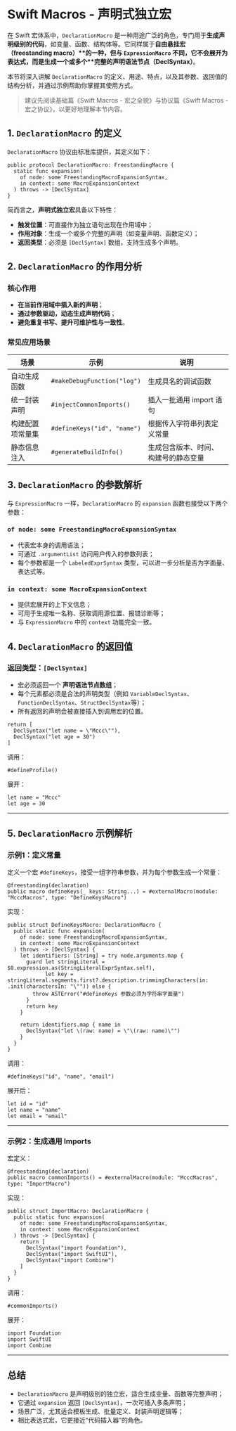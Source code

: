 # Swift Macros - 声明式独立宏

在 Swift 宏体系中，`DeclarationMacro` 是一种用途广泛的角色，专门用于**生成声明级别的代码**，如变量、函数、结构体等。它同样属于**自由悬挂宏（freestanding macro）\**的一种，但与 `ExpressionMacro` 不同，它不会展开为表达式，而是生成一个或多个\**完整的声明语法节点（DeclSyntax）**。

本节将深入讲解 `DeclarationMacro` 的定义、用途、特点，以及其参数、返回值的结构分析，并通过示例帮助你掌握其使用方式。

> 建议先阅读基础篇《Swift Macros - 宏之全貌》与协议篇《Swift Macros - 宏之协议》，以更好地理解本节内容。



## 1. `DeclarationMacro` 的定义

`DeclarationMacro` 协议由标准库提供，其定义如下：

```
public protocol DeclarationMacro: FreestandingMacro {
  static func expansion(
    of node: some FreestandingMacroExpansionSyntax,
    in context: some MacroExpansionContext
  ) throws -> [DeclSyntax]
}
```

简而言之，**声明式独立宏**具备以下特性：

- **触发位置**：可直接作为独立语句出现在作用域中；
- **作用对象**：生成一个或多个完整的声明（如变量声明、函数定义）；
- **返回类型**：必须是 `[DeclSyntax]` 数组，支持生成多个声明。



## 2. `DeclarationMacro` 的作用分析

### 核心作用

- **在当前作用域中插入新的声明**；
- **通过参数驱动，动态生成声明代码**；
- **避免重复书写、提升可维护性与一致性**。

### 常见应用场景

| 场景             | 示例                        | 说明                                 |
| ---------------- | --------------------------- | ------------------------------------ |
| 自动生成函数     | `#makeDebugFunction("log")` | 生成具名的调试函数                   |
| 统一封装声明     | `#injectCommonImports()`    | 插入一批通用 import 语句             |
| 构建配置项常量集 | `#defineKeys("id", "name")` | 根据传入字符串列表定义常量           |
| 静态信息注入     | `#generateBuildInfo()`      | 生成包含版本、时间、构建号的静态变量 |



## 3. `DeclarationMacro` 的参数解析

与 `ExpressionMacro` 一样，`DeclarationMacro` 的 `expansion` 函数也接受以下两个参数：

### `of node: some FreestandingMacroExpansionSyntax`

- 代表宏本身的调用语法；
- 可通过 `.argumentList` 访问用户传入的参数列表；
- 每个参数都是一个 `LabeledExprSyntax` 类型，可以进一步分析是否为字面量、表达式等。

### `in context: some MacroExpansionContext`

- 提供宏展开的上下文信息；
- 可用于生成唯一名称、获取调用源位置、报错诊断等；
- 与 `ExpressionMacro` 中的 `context` 功能完全一致。



## 4. `DeclarationMacro` 的返回值

### 返回类型：`[DeclSyntax]`

- 宏必须返回一个 **声明语法节点数组**；
- 每个元素都必须是合法的声明类型（例如 `VariableDeclSyntax`、`FunctionDeclSyntax`、`StructDeclSyntax`等）；
- 所有返回的声明会被直接插入到调用宏的位置。

```
return [
  DeclSyntax("let name = \"Mccc\""),
  DeclSyntax("let age = 30")
]
```

调用：

```
#defineProfile()
```

展开：

```
let name = "Mccc"
let age = 30
```

------

## 5. `DeclarationMacro` 示例解析

### 示例1：定义常量

定义一个宏 `#defineKeys`，接受一组字符串参数，并为每个参数生成一个常量：

```
@freestanding(declaration)
public macro defineKeys(_ keys: String...) = #externalMacro(module: "McccMacros", type: "DefineKeysMacro")
```

实现：

```
public struct DefineKeysMacro: DeclarationMacro {
  public static func expansion(
    of node: some FreestandingMacroExpansionSyntax,
    in context: some MacroExpansionContext
  ) throws -> [DeclSyntax] {
    let identifiers: [String] = try node.arguments.map {
      guard let stringLiteral = $0.expression.as(StringLiteralExprSyntax.self),
            let key = stringLiteral.segments.first?.description.trimmingCharacters(in: .init(charactersIn: "\"")) else {
        throw ASTError("#defineKeys 参数必须为字符串字面量")
      }
      return key
    }

    return identifiers.map { name in
      DeclSyntax("let \(raw: name) = \"\(raw: name)\"")
    }
  }
}
```

调用：

```
#defineKeys("id", "name", "email")
```

展开后：

```
let id = "id"
let name = "name"
let email = "email"
```

------

### 示例2：生成通用 Imports

宏定义：

```
@freestanding(declaration)
public macro commonImports() = #externalMacro(module: "McccMacros", type: "ImportMacro")
```

实现：

```
public struct ImportMacro: DeclarationMacro {
  public static func expansion(
    of node: some FreestandingMacroExpansionSyntax,
    in context: some MacroExpansionContext
  ) throws -> [DeclSyntax] {
    return [
      DeclSyntax("import Foundation"),
      DeclSyntax("import SwiftUI"),
      DeclSyntax("import Combine")
    ]
  }
}
```

调用：

```
#commonImports()
```

展开：

```
import Foundation
import SwiftUI
import Combine
```

------

## 总结

- `DeclarationMacro` 是声明级别的独立宏，适合生成变量、函数等完整声明；
- 它通过 `expansion` 返回 `[DeclSyntax]`，一次可插入多条声明；
- 场景广泛，尤其适合模板生成、批量定义、封装声明逻辑等；
- 相比表达式宏，它更接近“代码插入器”的角色。
